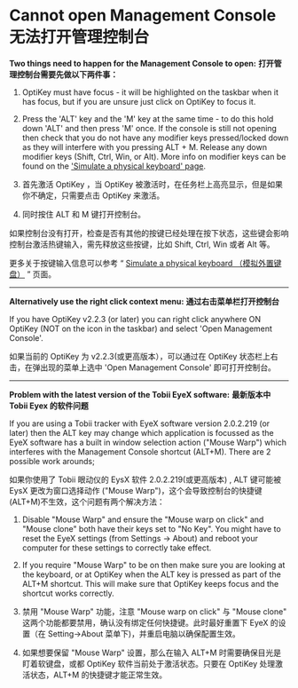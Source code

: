 Cannot open Management Console
无法打开管理控制台
======

**Two things need to happen for the Management Console to open:**
**打开管理控制台需要先做以下两件事：**

1. OptiKey must have focus - it will be highlighted on the taskbar when it has focus, but if you are unsure just click on OptiKey to focus it.
2. Press the 'ALT' key and the 'M' key at the same time - to do this hold down 'ALT' and then press 'M' once.
If the console is still not opening then check that you do not have any modifier keys pressed/locked down as they will interfere with you pressing ALT + M. Release any down modifier keys (Shift, Ctrl, Win, or Alt). More info on modifier keys can be found on the ['Simulate a physical keyboard' page](https://github.com/JuliusSweetland/OptiKey/wiki/Simulate-a-keyboard).

1. 首先激活 OptiKey ，当 OptiKey 被激活时，在任务栏上高亮显示，但是如果你不确定，只需要点击 OptiKey 来激活。
2. 同时按住 ALT 和 M 键打开控制台。

如果控制台没有打开，检查是否有其他的按键已经处理在按下状态，这些键会影响控制台激活热键输入，需先释放这些按键，比如 Shift, Ctrl, Win 或者 Alt 等。

更多关于按键输入信息可以参考 “ [Simulate a physical keyboard （模拟外置键盘）](https://github.com/JuliusSweetland/OptiKey/wiki/Simulate-a-keyboard) ” 页面。

---

**Alternatively use the right click context menu:**
**通过右击菜单栏打开控制台**

If you have OptiKey v2.2.3 (or later) you can right click anywhere ON OptiKey (NOT on the icon in the taskbar) and select 'Open Management Console'.

如果当前的 OptiKey 为 v2.2.3(或更高版本），可以通过在 OptiKey 状态栏上右击，在弹出现的菜单上选中 'Open Management Console' 即可打开控制台。

---

**Problem with the latest version of the Tobii EyeX software:**
**最新版本中 Tobii Eyex 的软件问题**

If you are using a Tobii tracker with EyeX software version 2.0.2.219 (or later) then the ALT key may change which application is focussed as the EyeX software has a built in window selection action ("Mouse Warp") which interferes with the Management Console shortcut (ALT+M). There are 2 possible work arounds;

如果你使用了 Tobii 眼动仪的 EysX 软件 2.0.2.219(或更高版本) , ALT 键可能被 EysX 更改为窗口选择动作 ("Mouse Warp")，这个会导致控制台的快捷键(ALT+M)不生效，这个问题有两个解决方法：

1. Disable "Mouse Warp" and ensure the "Mouse warp on click" and "Mouse clone" both have their keys set to "No Key". You might have to reset the EyeX settings (from Settings -> About) and reboot your computer for these settings to correctly take effect.

2. If you require "Mouse Warp" to be on then make sure you are looking at the keyboard, or at OptiKey when the ALT key is pressed as part of the ALT+M shortcut. This will make sure that OptiKey keeps focus and the shortcut works correctly.

1. 禁用 "Mouse Warp" 功能，注意 "Mouse warp on click" 与 "Mouse clone" 这两个功能都要禁用，确认没有绑定任何快捷键。此时最好重置下 EyeX 的设置（在 Setting->About 菜单下)，并重启电脑以确保配置生效。
2. 如果想要保留 "Mouse Warp" 设置，那么在输入 ALT+M 时需要确保目光是盯着软键盘，或都 OptiKey 软件当前处于激活状态。只要在 OptiKey 处理激活状态，ALT+M 的快捷键才能正常生效。


